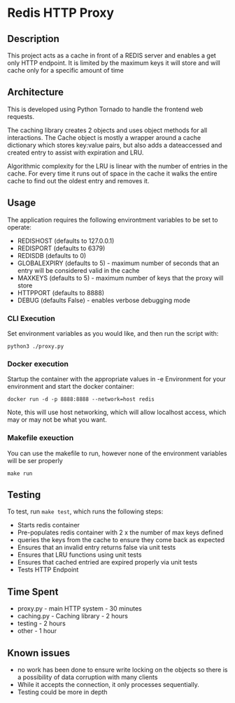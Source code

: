 # Redis HTTP Proxy

## Description

This project acts as a cache in front of a REDIS server and enables a get only HTTP endpoint. It is limited by the maximum keys it will store and will cache only for a specific amount of time

## Architecture

This is developed using Python Tornado to handle the frontend web requests.

The caching library creates 2 objects and uses object methods for all interactions. The Cache object is mostly a wrapper around a cache dictionary which stores key:value pairs, but also adds a dateaccessed and created entry to assist with expiration and LRU.

Algorithmic complexity for the LRU is linear with the number of entries in the cache. For every time it runs out of space in the cache it walks the entire cache to find out the oldest entry and removes it. 

## Usage

The application requires the following environtment variables to be set to operate:

 * REDISHOST (defaults to 127.0.0.1)
 * REDISPORT (defaults to 6379)
 * REDISDB (defaults to 0)
 * GLOBALEXPIRY (defaults to 5) - maximum number of seconds that an entry will be considered valid in the cache
 * MAXKEYS (defaults to 5) - maximum number of keys that the proxy will store
 * HTTPPORT (defaults to 8888)
 * DEBUG (defaults False) - enables verbose debugging mode

### CLI Execution
Set environment variables as you would like, and then run the script with:
 
 `python3 ./proxy.py`

### Docker execution
Startup the container with the appropriate values in -e Environment for your environment and start the docker container:
 
 `docker run -d -p 8888:8888 --network=host redis`
 
 Note, this will use host networking, which will allow localhost access, which may or may not be what you want.

### Makefile exeuction
You can use the makefile to run, however none of the environment variables will be ser properly
 
 `make run`

## Testing

To test, run `make test`, which runs the following steps:

* Starts redis container
* Pre-populates redis container with 2 x the number of max keys defined
* queries the keys from the cache to ensure they come back as expected
* Ensures that an invalid entry returns false via unit tests
* Ensures that LRU functions using unit tests
* Ensures that cached entried are expired properly via unit tests
* Tests HTTP Endpoint


## Time Spent
- proxy.py - main HTTP system - 30 minutes
- caching.py - Caching library - 2 hours
- testing - 2 hours
- other - 1 hour

## Known issues
 * no work has been done to ensure write locking on the objects so there is a possibility of data corruption with many clients
 * While it accepts the connection, it only processes sequentially. 
 * Testing could be more in depth 